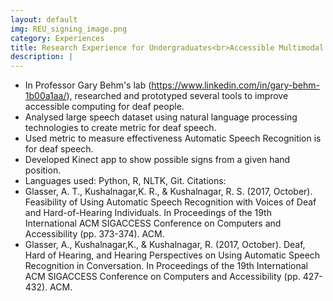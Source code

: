 ```yaml
---
layout: default
img: REU_signing_image.png
category: Experiences
title: Research Experience for Undergraduates<br>Accessible Multimodal Interfaces
description: |
---
```

* In Professor Gary Behm's lab (https://www.linkedin.com/in/gary-behm-1b00a1aa/), researched and prototyped several tools to improve accessible computing for deaf people. 
* Analysed large speech dataset using natural language processing technologies to create metric for deaf speech. 
* Used metric to measure effectiveness Automatic Speech Recognition is for deaf speech.
* Developed Kinect app to show possible signs from a given hand position. 
* Languages used: Python, R, NLTK, Git.
Citations: 
* Glasser, A. T., Kushalnagar,K. R., & Kushalnagar, R. S. (2017, October). Feasibility of Using Automatic Speech Recognition with Voices of Deaf and Hard-of-Hearing Individuals. In Proceedings of the 19th International ACM SIGACCESS Conference on Computers and Accessibility (pp. 373-374). ACM.
* Glasser, A., Kushalnagar,K., & Kushalnagar, R. (2017, October). Deaf, Hard of Hearing, and Hearing Perspectives on Using Automatic Speech Recognition in Conversation. In Proceedings of the 19th International ACM SIGACCESS Conference on Computers and Accessibility (pp. 427-432). ACM.
